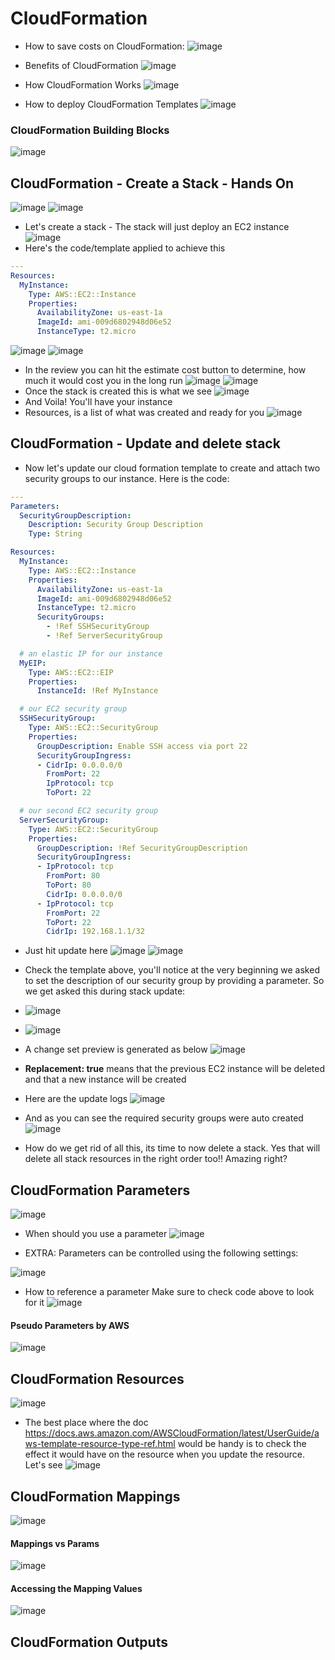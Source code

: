 # CloudFormation
- How to save costs on CloudFormation:
![image](https://user-images.githubusercontent.com/43883264/173211942-797ed74e-8776-4d62-8022-a768a9504296.png)
- Benefits of CloudFormation
![image](https://user-images.githubusercontent.com/43883264/173211961-7c30a1b7-0e87-4e6f-98a7-571f2f2465ed.png)

- How CloudFormation Works
![image](https://user-images.githubusercontent.com/43883264/173211990-3ce36f73-3890-4f96-b248-d5e555663447.png)

- How to deploy CloudFormation Templates
![image](https://user-images.githubusercontent.com/43883264/173212021-8526c0ff-8bb9-420f-9618-c809e9e7a92c.png)

### CloudFormation Building Blocks
![image](https://user-images.githubusercontent.com/43883264/173212048-7c84c687-272b-4153-8510-d99365b15b86.png)

## CloudFormation - Create a Stack - Hands On
![image](https://user-images.githubusercontent.com/43883264/173253926-29c7ee82-c98b-4906-a5ec-63a4ae1586ff.png)
![image](https://user-images.githubusercontent.com/43883264/173254111-d22f7c56-f595-458e-988f-b1c61611a544.png)
- Let's create a stack - The stack will just deploy an EC2 instance
![image](https://user-images.githubusercontent.com/43883264/173256950-88a31cf7-8969-46dc-8d1b-b4833c45fc2a.png)
- Here's the code/template applied to achieve this
```yaml
---
Resources:
  MyInstance:
    Type: AWS::EC2::Instance
    Properties:
      AvailabilityZone: us-east-1a
      ImageId: ami-009d6802948d06e52
      InstanceType: t2.micro
```
![image](https://user-images.githubusercontent.com/43883264/173257045-7934489c-3c0b-4dcb-ac4d-0e7ab9f4d852.png)
![image](https://user-images.githubusercontent.com/43883264/173257075-0229a218-fbab-4d47-aef0-2a4dc08a2963.png)
- In the review you can hit the estimate cost button to determine, how much it would cost you in the long run
![image](https://user-images.githubusercontent.com/43883264/173257094-5b9fa9ec-23e1-452a-9daf-9bd52506b62e.png)
![image](https://user-images.githubusercontent.com/43883264/173257127-17b34e14-5bc6-445d-b7a3-e69bcd04cead.png)
- Once the stack is created this is what we see
![image](https://user-images.githubusercontent.com/43883264/173257160-0a8b4c7d-cada-45e1-a029-6c4da9c42a08.png)
- And Voila! You'll have your instance
- Resources, is a list of what was created and ready for you
![image](https://user-images.githubusercontent.com/43883264/173257208-328c631c-c85f-4711-a662-7c6f79fe0dc5.png)

## CloudFormation - Update and delete stack
- Now let's update our cloud formation template to create and attach two security groups to our instance. Here is the code:
```yaml
---
Parameters:
  SecurityGroupDescription:
    Description: Security Group Description
    Type: String

Resources:
  MyInstance:
    Type: AWS::EC2::Instance
    Properties:
      AvailabilityZone: us-east-1a
      ImageId: ami-009d6802948d06e52
      InstanceType: t2.micro
      SecurityGroups:
        - !Ref SSHSecurityGroup
        - !Ref ServerSecurityGroup

  # an elastic IP for our instance
  MyEIP:
    Type: AWS::EC2::EIP
    Properties:
      InstanceId: !Ref MyInstance

  # our EC2 security group
  SSHSecurityGroup:
    Type: AWS::EC2::SecurityGroup
    Properties:
      GroupDescription: Enable SSH access via port 22
      SecurityGroupIngress:
      - CidrIp: 0.0.0.0/0
        FromPort: 22
        IpProtocol: tcp
        ToPort: 22

  # our second EC2 security group
  ServerSecurityGroup:
    Type: AWS::EC2::SecurityGroup
    Properties:
      GroupDescription: !Ref SecurityGroupDescription
      SecurityGroupIngress:
      - IpProtocol: tcp
        FromPort: 80
        ToPort: 80
        CidrIp: 0.0.0.0/0
      - IpProtocol: tcp
        FromPort: 22
        ToPort: 22
        CidrIp: 192.168.1.1/32
```
- Just hit update here
![image](https://user-images.githubusercontent.com/43883264/173257310-10945ed9-afbb-4142-b7d2-086cd1daa3b4.png)
![image](https://user-images.githubusercontent.com/43883264/173257326-965114cd-bab1-439d-ad28-4ed47b6bb467.png)

- Check the template above, you'll notice at the very beginning we asked to set the description of our security group by providing a parameter. So we get asked this during stack update:
- ![image](https://user-images.githubusercontent.com/43883264/173257367-7f469887-7c30-4abe-b4e8-12a4d40d197b.png)
- ![image](https://user-images.githubusercontent.com/43883264/173257390-b2fdd51a-6c94-4fdf-a01b-5389526ca2f2.png)
- A change set preview is generated as below
![image](https://user-images.githubusercontent.com/43883264/173257411-75baa96b-7ad9-4624-a403-7f5a10242133.png)
- **Replacement: true** means that the previous EC2 instance will be deleted and that a new instance will be created
- Here are the update logs 
![image](https://user-images.githubusercontent.com/43883264/173257571-580e41c6-31bc-4a71-9fa6-4bcb92a3ce9b.png)

- And as you can see the required security groups were auto created
![image](https://user-images.githubusercontent.com/43883264/173257596-5eb7c776-a0bc-4a88-9615-2a0d1bb04c77.png)

- How do we get rid of all this, its time to now delete a stack. Yes that will delete all stack resources in the right order too!! Amazing right?

## CloudFormation Parameters
![image](https://user-images.githubusercontent.com/43883264/173262478-858b2243-2ab2-4841-8ae9-d4daf6be3c9d.png)

- When should you use a parameter
![image](https://user-images.githubusercontent.com/43883264/173262589-8bc0d2ab-5453-4e15-b98b-878491cc71d1.png)

- EXTRA: Parameters can be controlled using the following settings:

![image](https://user-images.githubusercontent.com/43883264/173262649-5340d34a-e362-4594-8624-4e525c0a1e8b.png)

- How to reference a parameter
  Make sure to check code above to look for it
  ![image](https://user-images.githubusercontent.com/43883264/173262900-f924079f-8269-4489-aa56-91ddd064ec37.png)
  
#### Pseudo Parameters by AWS
![image](https://user-images.githubusercontent.com/43883264/173263004-a110740d-3189-4325-ba8d-967d93f3613f.png)

## CloudFormation Resources
![image](https://user-images.githubusercontent.com/43883264/173263060-ef57a517-ff34-42ed-b17c-48aee46b89c6.png)
- The best place where the doc https://docs.aws.amazon.com/AWSCloudFormation/latest/UserGuide/aws-template-resource-type-ref.html would be handy is to check the effect it would have on the resource when you update the resource. Let's see
![image](https://user-images.githubusercontent.com/43883264/173263268-5faff818-364b-44db-8bfd-ba48d48bfdfc.png)

## CloudFormation Mappings
![image](https://user-images.githubusercontent.com/43883264/173263821-a82ef7c7-9a38-4dfd-a394-f7396f24ac38.png)

#### Mappings vs Params
![image](https://user-images.githubusercontent.com/43883264/173263884-53480632-321d-46d6-a6e4-5d5b6dc9fcdf.png)

#### Accessing the Mapping Values
![image](https://user-images.githubusercontent.com/43883264/173263982-da4e704a-6cb4-4260-86e4-47ab2020b458.png)


## CloudFormation Outputs




  


